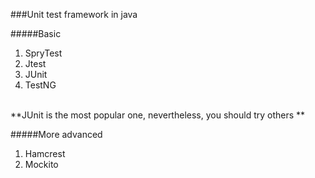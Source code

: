 ###Unit test framework in java

#####Basic
1. SpryTest 
2. Jtest 
3. JUnit 
4. TestNG



<br/>
**JUnit is the most popular one, nevertheless, you should try others **

#####More advanced 
1. Hamcrest
2. Mockito
